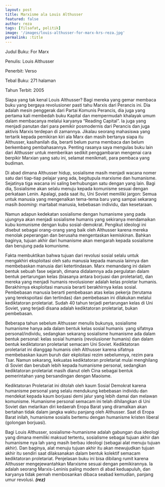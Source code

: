 ```yaml
---
layout: post
title: Marxisme ala Louis Althusser
featured: false
author: reza
tags: [filsafat, politik]
image: '/images/louis-althusser-for-marx-krs-reza.jpg'
permalink: :title
---
```


Judul Buku: For Marx

Penulis: Louis Althusser

Penerbit: Verso

Tebal Buku: 271 halaman

Tahun Terbit: 2005

Siapa yang tak kenal Louis Althusser? Bagi mereka yang gemar membaca buku yang bergaya revolusioner pasti tahu Marxis dari Perancis ini. Dia adalah mesin penggerak dari Partai Komunis Perancis, dia juga yang pertama kali membedah buku Kapital dan mempermudah khalayak umum dalam membacanya melalui karyanya “Reading Capital”. Ia juga yang menjadi panutan dari para pemikir posmodernis dari Perancis dan juga aktivis Marxis terdepan di zamannya. Jikalau seorang mahasiswa yang tertarik kepada pemikiran kiri ala Marx dan masih bertanya siapa itu Althusser, kasihanilah dia, berarti belum purna membaca dan belum berkembang pembahasannya. Penting rasanya saya mengulas buku lain dari Althusser untuk memberikan sedikit penggambaran mengenai cara berpikir Marxian yang satu ini, selamat menikmati, para pembaca yang budiman.

Di abad dimana Althusser hidup, sosialisme masih menjadi wacana nomer satu dari tiap-tiap pelajar yang ada, begitupula marxisme dan humanisme. Sejatinya tiga wacana ini saling berhubungan satu dengan yang lain. Bagi dia, Sosialisme akan selalu menuju kepada komunisme sesuai dengan perkataan Lenin. Apalagi, pada saat itu, Uni Soviet memiliki jargon: Semua untuk manusia yang mengenalkan tema-tema baru yang sampai sekarang masih _booming_: martabat manusia, kebebasan individu, dan kesetaraan.

Namun adapun kedekatan sosialisme dengan humanisme yang pada ujungnya akan menjadi sosialisme humanis yang sekiranya mendamaikan kubu komunisme dengan kubu sosial-demokrat. Pengikut ideologi ini disebut sebagai orang-orang yang baik oleh Althusser karena mereka menolak peperangan dan berusaha mengentaskan kemiskinan. Bahkan baginya, tujuan akhir dari humanisme akan mengarah kepada sosialisme dan berujung pada komunisme.

Fakta membuktikan bahwa tujuan dari revolusi sosial selalu untuk mengakhiri eksploitasi oleh satu manusia kepada manusia lainnya dan membebaskan manusia dari ketertindasan. Marx memandang ini dalam bentuk sebuah fase sejarah, dimana didalamnya ada pergulatan dalam bentuk pertarungan kelas (biasanya antara borjuasi dan proletariat), dan mereka yang menjadi humanis revolusioner adalah kelas proletar humanis. Berakhirnya eksploitasi manusia berarti berakhirnya kelas sosial. Pembebasan manusia berarti pembebasan atas kelas pekerja (terutama yang terekspoitasi dan tertindas) dan pembebasan ini dilakukan melalui kediktatoran proletariat. Sudah 40 tahun terjadi pertarungan kelas di Uni Soviet, yang terjadi disana adalah kediktatoran proletariat, bukan pembebasan.

Beberapa tahun sebelum Althusser menulis bukunya, sosialisme humanisme hanya ada dalam bentuk kelas sosial humanis  yang sifatnya personal/individu, sedangkan sekarang sosialisme humanisme ada dalam bentuk personal: kelas sosial humanis (revolusioner humanis) dan dalam bentuk kediktatoran proletariat semacam Uni Soviet. Kediktatoran proletariat ini dianggap humanis oleh Althusser karena sifatnya membebaskan kaum buruh dair ekploitasi rezim sebelumnya, rezim para Tsar. Namun sekarang, kekuatas kediktatoran proletariat mulai menghilang di Soviet dan berubah lebih kepada humanisme personal, sedangkan kediktatoran proletariat masih dianut oleh Cina sebagai bentuk pemerintahan yang bersandingan dengan Maoisme.

Kediktatoran Proletariat ini ditolah oleh kaum Sosial Demokrat karena humanisme personal yang selalu mendukung kebebasan individu dan mendekat kepada kaum borjuasi demi jalur yang lebih damai dan melawan komunisme. Humanisme personal semacam ini telah dihilangkan di Uni Soviet dan melarikan diri kedaerah Eropa Barat yang diramalkan akan bertahan tidak dalam jangka waktu panjang oleh Althusser. Saat di Eropa Barat inilah, humanisme sosialis bertemu dengan humanisme kristen liberal (golongan borjuasi).

Bagi Louis Althusser, sosialisme-humanisme adalah gabungan dua ideologi yang dimana memiliki maksud tertentu, sosialisme sebagai tujuan akhir dan humanisme nya lah yang masih berbau ideologi (sebagai alat menuju tujuan akhir). Dan baginya, alat menuju tujuan akhir itu akan mewujudkan tujuan akhir itu sendiri saat dilaksanakan dalam bentuk kolektif semacam kediktatoran proletariat. Penjelasan buku ini bisa dibilang rumit karena Althusser mengejewantahkan Marxisme sesuai dengan pemikirannya. Ia adalah seorang Marxis-Leninis paling modern di abad keduapuluh, dan karyanya tidak pernah membosankan dibaca seabad kemudian, panjang umur revolusi. **_(rez)_**
